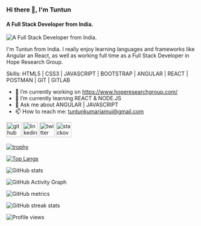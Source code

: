 ### Hi there 👋, I'm Tuntun 
#### A Full Stack Developer from India.
![A Full Stack Developer from India.](https://pbs.twimg.com/profile_banners/1215125035263807489/1613059673/600x200)

I'm Tuntun from India. I really enjoy learning languages and frameworks like Angular an React, as well as working full time as a Full Stack Developer in Hope Research Group.

Skills: HTML5 | CSS3  | JAVASCRIPT | BOOTSTRAP | ANGULAR | REACT | POSTMAN | GIT | GITLAB

- 🔭 I’m currently working on https://www.hoperesearchgroup.com/ 
- 🌱 I’m currently learning REACT & NODE.JS 
- 💬 Ask me about ANGULAR | JAVASCRIPT 
- 📫 How to reach me: tuntunkumarjamui@gmail.com 


[<img src='https://cdn.jsdelivr.net/npm/simple-icons@3.0.1/icons/github.svg' alt='github' height='40'>](https://github.com/https://github.com/tuntunpandit)  [<img src='https://cdn.jsdelivr.net/npm/simple-icons@3.0.1/icons/linkedin.svg' alt='linkedin' height='40'>](https://www.linkedin.com/in/https://www.linkedin.com/in/tuntun-kumar-311866117//)  [<img src='https://cdn.jsdelivr.net/npm/simple-icons@3.0.1/icons/twitter.svg' alt='twitter' height='40'>](https://twitter.com/https://twitter.com/_KaranPandit)  [<img src='https://cdn.jsdelivr.net/npm/simple-icons@3.0.1/icons/stackoverflow.svg' alt='stackoverflow' height='40'>](https://stackoverflow.com/users/https://stackoverflow.com/users/8925157/karan)  

[![trophy](https://github-profile-trophy.vercel.app/?username=https://github.com/tuntunpandit)](https://github.com/ryo-ma/github-profile-trophy)

[![Top Langs](https://github-readme-stats.vercel.app/api/top-langs/?username=https://github.com/tuntunpandit)](https://github.com/anuraghazra/github-readme-stats)

![GitHub stats](https://github-readme-stats.vercel.app/api?username=https://github.com/tuntunpandit&show_icons=true)  

![GitHub Activity Graph](https://activity-graph.herokuapp.com/graph?username=https://github.com/tuntunpandit)  

![GitHub metrics](https://metrics.lecoq.io/https://github.com/tuntunpandit)  

![GitHub streak stats](https://github-readme-streak-stats.herokuapp.com/?user=https://github.com/tuntunpandit)  

![Profile views](https://gpvc.arturio.dev/https://github.com/tuntunpandit)  
